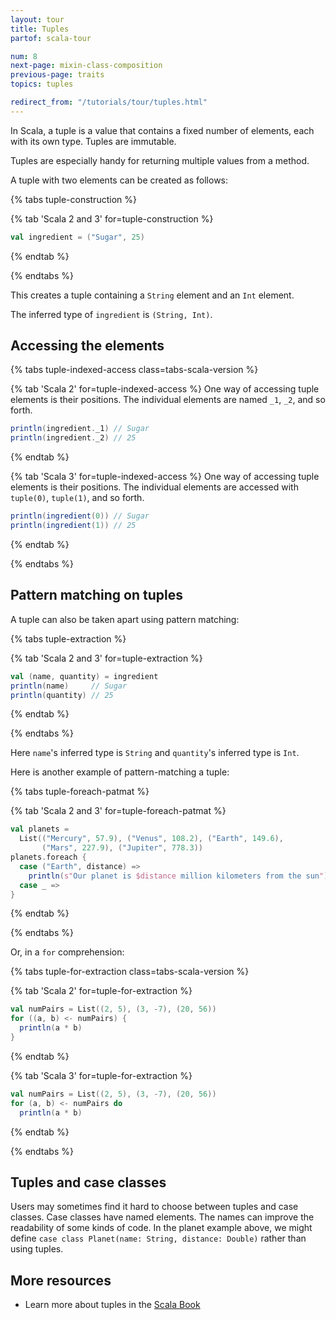 ```yaml
---
layout: tour
title: Tuples
partof: scala-tour

num: 8
next-page: mixin-class-composition
previous-page: traits
topics: tuples

redirect_from: "/tutorials/tour/tuples.html"
---
```


In Scala, a tuple is a value that contains a fixed number of elements, each
with its own type.  Tuples are immutable.

Tuples are especially handy for returning multiple values from a method.

A tuple with two elements can be created as follows:

{% tabs tuple-construction %}

{% tab 'Scala 2 and 3' for=tuple-construction %}
```scala mdoc
val ingredient = ("Sugar", 25)
```
{% endtab %}

{% endtabs %}

This creates a tuple containing a `String` element and an `Int` element.

The inferred type of `ingredient` is `(String, Int)`.

## Accessing the elements

{% tabs tuple-indexed-access class=tabs-scala-version %}

{% tab 'Scala 2' for=tuple-indexed-access %}
One way of accessing tuple elements is their positions.
The individual elements are named `_1`, `_2`, and so forth.

```scala mdoc
println(ingredient._1) // Sugar
println(ingredient._2) // 25
```
{% endtab %}

{% tab 'Scala 3' for=tuple-indexed-access %}
One way of accessing tuple elements is their positions.
The individual elements are accessed with `tuple(0)`, `tuple(1)`, and so forth.

```scala
println(ingredient(0)) // Sugar
println(ingredient(1)) // 25
```
{% endtab %}

{% endtabs %}

## Pattern matching on tuples

A tuple can also be taken apart using pattern matching:

{% tabs tuple-extraction %}

{% tab 'Scala 2 and 3' for=tuple-extraction %}
```scala mdoc
val (name, quantity) = ingredient
println(name)     // Sugar
println(quantity) // 25
```
{% endtab %}

{% endtabs %}

Here `name`'s inferred type is `String` and `quantity`'s inferred type
is `Int`.

Here is another example of pattern-matching a tuple:

{% tabs tuple-foreach-patmat %}

{% tab 'Scala 2 and 3' for=tuple-foreach-patmat %}
```scala mdoc
val planets =
  List(("Mercury", 57.9), ("Venus", 108.2), ("Earth", 149.6),
       ("Mars", 227.9), ("Jupiter", 778.3))
planets.foreach {
  case ("Earth", distance) =>
    println(s"Our planet is $distance million kilometers from the sun")
  case _ =>
}
```
{% endtab %}

{% endtabs %}

Or, in a `for` comprehension:

{% tabs tuple-for-extraction class=tabs-scala-version %}

{% tab 'Scala 2' for=tuple-for-extraction %}
```scala mdoc
val numPairs = List((2, 5), (3, -7), (20, 56))
for ((a, b) <- numPairs) {
  println(a * b)
}
```
{% endtab %}

{% tab 'Scala 3' for=tuple-for-extraction %}
```scala
val numPairs = List((2, 5), (3, -7), (20, 56))
for (a, b) <- numPairs do
  println(a * b)
```
{% endtab %}

{% endtabs %}

## Tuples and case classes

Users may sometimes find it hard to choose between tuples and case classes. Case classes have named elements. The names can improve the readability of some kinds of code. In the planet example above, we might define `case class Planet(name: String, distance: Double)` rather than using tuples.


## More resources

* Learn more about tuples in the [Scala Book](/scala3/book/taste-collections.html#tuples)
